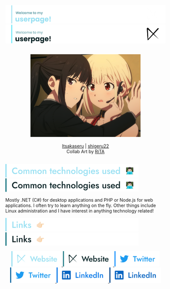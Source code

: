 ![Welcome header image](./img/header-dark.png#gh-dark-mode-only)
![Welcome header image](./img/header-light.png#gh-light-mode-only)

<div align="middle">
	<br/>
	<a href="https://github.com/Itsakaseru"><img style="height: 27vw;" src="collab/2023/07/Itsakaseru.png"></a><a href="https://github.com/shigeru22"><img style="height: 27vw;" src="collab/2023/07/Shigeru.png"></a>
</div>
<br />
<div align="middle">
	<a href="https://github.com/Itsakaseru">Itsakaseru</a> |
	<a href="https://github.com/shigeru22">shigeru22</a>
</div>
<div align="middle">
	Collab Art by <a href="https://twitter.com/ah_hahauccu/status/1560743022131679232">RiTA</a>
</div>
<br />

![Common technologies header image](./img/tech-dark.png#gh-dark-mode-only)
![Common technologies header image](./img/tech-light.png#gh-light-mode-only)

Mostly .NET (C#) for desktop applications and PHP or Node.js for web applications. I often try to learn anything on the fly.
Other things include Linux administration and I have interest in anything technology related!

![Links header image](./img/links-dark.png#gh-dark-mode-only)
![Links header image](./img/links-light.png#gh-light-mode-only)

<div align="center">
	<a href="https://kyutorius.com/#gh-dark-mode-only">
		<img alt="Website URL" height="48" src="img/website-dark.png" />
	</a>
	<a href="https://kyutorius.com/#gh-light-mode-only">
		<img alt="Website URL" height="48" src="img/website-light.png" />
	</a>
	<a href="https://twitter.com/shigeru_22/#gh-dark-mode-only">
		<img alt="Twitter URL" height="48" src="img/twitter-dark.png" />
	</a>
	<a href="https://twitter.com/shigeru_22/#gh-light-mode-only">
		<img alt="Twitter URL" height="48" src="img/twitter-light.png" />
	</a>
	<a href="https://www.linkedin.com/in/jeremy-yonathan/#gh-dark-mode-only">
		<img alt="LinkedIn URL" height="48" src="img/linkedin-dark.png" />
	</a>
	<a href="https://www.linkedin.com/in/jeremy-yonathan/#gh-light-mode-only">
		<img alt="LinkedIn URL" height="48" src="img/linkedin-light.png" />
	</a>
</div>
